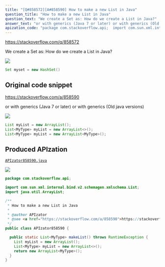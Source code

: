 ```yaml
---
title: "[Q#858572][A#858590] How to make a new List in Java"
question_title: "How to make a new List in Java"
question_text: "We create a Set as: How do we create a List in Java?"
answer_text: "or with generics (Java 7 or later) or with generics (Old java versions)"
apization_code: "package com.stackoverflow.api;  import com.sun.xml.internal.bind.v2.schemagen.xmlschema.List; import java.util.ArrayList;  /**  * How to make a new List in Java  *  * @author APIzator  * @see <a href=\"https://stackoverflow.com/a/858590\">https://stackoverflow.com/a/858590</a>  */ public class APIzator858590 {    public static List<MyType> makeList() throws RuntimeException {     List myList = new ArrayList();     List<MyType> myList = new ArrayList<>();     return new ArrayList<MyType>();   } }"
---
```


https://stackoverflow.com/q/858572

We create a Set as:
How do we create a List in Java?


<div class="code-logo"><img src="/stackoverflow.png" /></div>

```java
Set myset = new HashSet()
```


## Original code snippet

https://stackoverflow.com/a/858590

or with generics (Java 7 or later)
or with generics (Old java versions)

<div class="code-logo"><img src="/stackoverflow.png" /></div>

```java
List myList = new ArrayList();
List<MyType> myList = new ArrayList<>();
List<MyType> myList = new ArrayList<MyType>();
```

## Produced APIzation

[`APIzator858590.java`](https://github.com/pasqualesalza/apization-temp-data/raw/master/search/APIzator858590.java)

<div class="code-logo"><img src="/apizator.png" /></div>

```java
package com.stackoverflow.api;

import com.sun.xml.internal.bind.v2.schemagen.xmlschema.List;
import java.util.ArrayList;

/**
 * How to make a new List in Java
 *
 * @author APIzator
 * @see <a href="https://stackoverflow.com/a/858590">https://stackoverflow.com/a/858590</a>
 */
public class APIzator858590 {

  public static List<MyType> makeList() throws RuntimeException {
    List myList = new ArrayList();
    List<MyType> myList = new ArrayList<>();
    return new ArrayList<MyType>();
  }
}

```